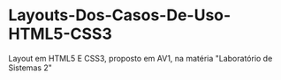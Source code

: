 # Layouts-Dos-Casos-De-Uso-HTML5-CSS3
Layout em HTML5 E CSS3, proposto em AV1, na matéria "Laboratório de Sistemas 2"
